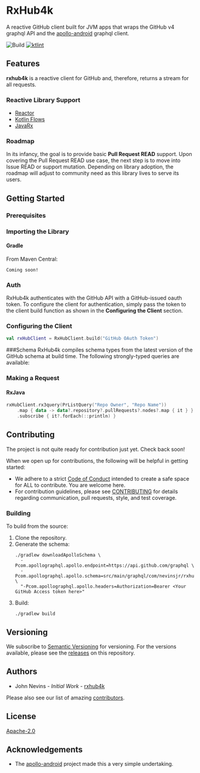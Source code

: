# RxHub4k
A reactive GitHub client built for JVM apps that wraps the GitHub v4 graphql API and the [apollo-android](https://github.com/apollographql/apollo-android) graphql client.

![Build](https://github.com/rxhub4k/rxhub4k/workflows/CI/badge.svg)
[![ktlint](https://img.shields.io/badge/code%20style-%E2%9D%A4-FF4081.svg)](https://ktlint.github.io/)

## Features
**rxhub4k** is a reactive client for GitHub and, therefore, returns a stream for all requests.

### Reactive Library Support
* [Reactor](https://projectreactor.io/)
* [Kotlin Flows](https://kotlinlang.org/docs/reference/coroutines/flow.html#flows)
* [JavaRx](https://github.com/ReactiveX/RxJava)

### Roadmap
In its infancy, the goal is to provide basic **Pull Request READ** support.  Upon covering the Pull Request READ use case, the next step is to move into Issue READ or support mutation.  Depending on library adoption, the roadmap will adjust to community need as this library lives to serve its users.

## Getting Started
### Prerequisites

### Importing the Library
#### Gradle
From Maven Central:

`Coming soon!`

### Auth
RxHub4k authenticates with the GitHub API with a GitHub-issued oauth token.  To configure the client for authentication, simply pass the token to the client build function as shown in the **Configuring the Client** section.

### Configuring the Client
```kotlin
val rxHubClient = RxHubClient.build("GitHub OAuth Token")
```
###Schema
RxHub4k compiles schema types from the latest version of the GitHub schema at build time.  The following strongly-typed queries are available:

### Making a Request
#### RxJava
```kotlin
rxHubClient.rx3query(PrListQuery("Repo Owner", "Repo Name"))
    .map { data -> data?.repository?.pullRequests?.nodes?.map { it } }
    .subscribe { it?.forEach(::println) }
```

## Contributing
The project is not quite ready for contribution just yet.  Check back soon!

When we open up for contributions, the following will be helpful in getting started:
* We adhere to a strict [Code of Conduct](https://github.com/rxhub4k/rxhub4k/blob/master/CODE_OF_CONDUCT.md) intended to create a safe space for ALL to contribute.  You are welcome here.
* For contribution guidelines, please see [CONTRIBUTING](https://github.com/rxhub4k/rxhub4k/blob/master/CONTRIBUTING.md) for details regarding communication, pull requests, style, and test coverage.

### Building
To build from the source:
1. Clone the repository.
1. Generate the schema:
    ```
    ./gradlew downloadApolloSchema \
      -Pcom.apollographql.apollo.endpoint=https://api.github.com/graphql \
      -Pcom.apollographql.apollo.schema=src/main/graphql/com/nevinsjr/rxhubk/schema.json \
      "-Pcom.apollographql.apollo.headers=Authorization=Bearer <Your GitHub Access token here>"
    ```
1. Build:
    ```
    ./gradlew build
    ```

## Versioning
We subscribe to [Semantic Versioning](https://semver.org/) for versioning. For the versions available, please see the [releases](https://github.com/rxhub4k/rxhub4k/releases) on this repository.

## Authors
* John Nevins - _Initial Work_ - [rxhub4k](https://github.com/rxhub4k)

Please also see our list of amazing [contributors](https://github.com/rxhub4k/rxhub4k/people).

## License
[Apache-2.0](https://github.com/rxhub4k/rxhub4k/blob/master/LICENSE)

## Acknowledgements
* The [apollo-android](https://github.com/apollographql/apollo-android) project made this a very simple undertaking.
